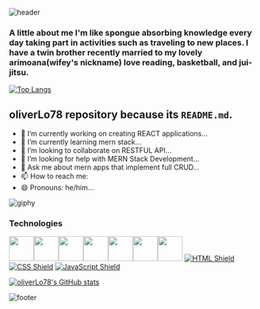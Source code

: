 ![header](https://capsule-render.vercel.app/api?type=rect&color=gradient&height=300&section=header&text=HiThereI'm%20Oliver👋&fontSize=70)

### A little about me I'm like spongue absorbing knowledge every day taking part in activities such as traveling to new places. I have a twin brother recently married to my lovely arimoana(wifey's nickname) love reading, basketball, and jui-jitsu.

[![Top Langs](https://github-readme-stats.vercel.app/api/top-langs/?username=oliverLo78&layout=compact)](https://github.com/oliverLo78/github-readme-stats)

## oliverLo78 repository because its `README.md`.


- 🔭 I’m currently working on creating REACT applications...
- 🌱 I’m currently learning mern stack...
- 👯 I’m looking to collaborate on RESTFUL API...
- 🤔 I’m looking for help with MERN Stack Development...
- 💬 Ask me about mern apps that implement full CRUD...
- 📫 How to reach me: 
- 😄 Pronouns: he/him...

![giphy](https://user-images.githubusercontent.com/109435666/209471570-a4a0aa6a-b203-4f81-bc51-ab2aae3ca784.gif)

### Technologies 

<img height=50 src="https://cdn.jsdelivr.net/gh/devicons/devicon/icons/python/python-original.svg"/><img height=50 src="https://cdn.jsdelivr.net/gh/devicons/devicon/icons/java/java-original.svg"/><img height=50 src="https://cdn.jsdelivr.net/gh/devicons/devicon/icons/html5/html5-original.svg" /><img height=50 src="https://cdn.jsdelivr.net/gh/devicons/devicon/icons/css3/css3-original.svg" /><img height=50 src="https://cdn.jsdelivr.net/gh/devicons/devicon/icons/react/react-original.svg" /><img height=50 src="https://cdn.jsdelivr.net/gh/devicons/devicon/icons/github/github-original.svg"/><img height=50 src="https://cdn.jsdelivr.net/gh/devicons/devicon/icons/canva/canva-original.svg"/>
[![HTML Shield](https://img.shields.io/badge/HTML5-E34F26?&style=for-the-badge&logo=html5&logoColor=white)](https://developer.mozilla.org/en-US/docs/Glossary/HTML5) [![CSS Shield](https://img.shields.io/badge/CSS-1572B6?&style=for-the-badge&logo=css3&logoColor=white)](https://developer.mozilla.org/en-US/docs/Web/CSS) [![JavaScript Shield](https://img.shields.io/badge/JavaScript-F7DF1E?&style=for-the-badge&logo=javascript&logoColor=272727)](https://developer.mozilla.org/en-US/docs/Web/JavaScript) 

[![oliverLo78's GitHub stats](https://github-readme-stats.vercel.app/api?username=oliverLo78)](https://github.com/oliverLo78/github-readme-stats)

![footer](https://capsule-render.vercel.app/api?type=rect&color=gradient&height=300&section=footer&text=%20&fontSize=90)
